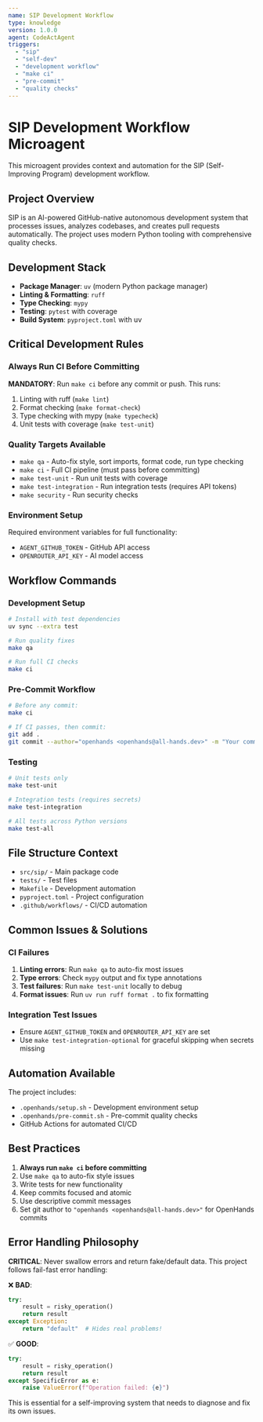 ```yaml
---
name: SIP Development Workflow
type: knowledge
version: 1.0.0
agent: CodeActAgent
triggers:
  - "sip"
  - "self-dev"
  - "development workflow"
  - "make ci"
  - "pre-commit"
  - "quality checks"
---
```


# SIP Development Workflow Microagent

This microagent provides context and automation for the SIP (Self-Improving Program) development workflow.

## Project Overview

SIP is an AI-powered GitHub-native autonomous development system that processes issues, analyzes codebases, and creates pull requests automatically. The project uses modern Python tooling with comprehensive quality checks.

## Development Stack

- **Package Manager**: `uv` (modern Python package manager)
- **Linting & Formatting**: `ruff`
- **Type Checking**: `mypy`
- **Testing**: `pytest` with coverage
- **Build System**: `pyproject.toml` with uv

## Critical Development Rules

### Always Run CI Before Committing
**MANDATORY**: Run `make ci` before any commit or push. This runs:
1. Linting with ruff (`make lint`)
2. Format checking (`make format-check`)
3. Type checking with mypy (`make typecheck`)
4. Unit tests with coverage (`make test-unit`)

### Quality Targets Available
- `make qa` - Auto-fix style, sort imports, format code, run type checking
- `make ci` - Full CI pipeline (must pass before committing)
- `make test-unit` - Run unit tests with coverage
- `make test-integration` - Run integration tests (requires API tokens)
- `make security` - Run security checks

### Environment Setup
Required environment variables for full functionality:
- `AGENT_GITHUB_TOKEN` - GitHub API access
- `OPENROUTER_API_KEY` - AI model access

## Workflow Commands

### Development Setup
```bash
# Install with test dependencies
uv sync --extra test

# Run quality fixes
make qa

# Run full CI checks
make ci
```

### Pre-Commit Workflow
```bash
# Before any commit:
make ci

# If CI passes, then commit:
git add .
git commit --author="openhands <openhands@all-hands.dev>" -m "Your commit message"
```

### Testing
```bash
# Unit tests only
make test-unit

# Integration tests (requires secrets)
make test-integration

# All tests across Python versions
make test-all
```

## File Structure Context

- `src/sip/` - Main package code
- `tests/` - Test files
- `Makefile` - Development automation
- `pyproject.toml` - Project configuration
- `.github/workflows/` - CI/CD automation

## Common Issues & Solutions

### CI Failures
1. **Linting errors**: Run `make qa` to auto-fix most issues
2. **Type errors**: Check `mypy` output and fix type annotations
3. **Test failures**: Run `make test-unit` locally to debug
4. **Format issues**: Run `uv run ruff format .` to fix formatting

### Integration Test Issues
- Ensure `AGENT_GITHUB_TOKEN` and `OPENROUTER_API_KEY` are set
- Use `make test-integration-optional` for graceful skipping when secrets missing

## Automation Available

The project includes:
- `.openhands/setup.sh` - Development environment setup
- `.openhands/pre-commit.sh` - Pre-commit quality checks
- GitHub Actions for automated CI/CD

## Best Practices

1. **Always run `make ci` before committing**
2. Use `make qa` to auto-fix style issues
3. Write tests for new functionality
4. Keep commits focused and atomic
5. Use descriptive commit messages
6. Set git author to `"openhands <openhands@all-hands.dev>"` for OpenHands commits

## Error Handling Philosophy

**CRITICAL**: Never swallow errors and return fake/default data. This project follows fail-fast error handling:

❌ **BAD**:
```python
try:
    result = risky_operation()
    return result
except Exception:
    return "default"  # Hides real problems!
```

✅ **GOOD**:
```python
try:
    result = risky_operation()
    return result
except SpecificError as e:
    raise ValueError(f"Operation failed: {e}")
```

This is essential for a self-improving system that needs to diagnose and fix its own issues.